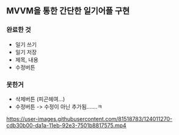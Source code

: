 ## MVVM을 통한 간단한 일기어플 구현

### 완료한 것 
- 일기 쓰기
- 일기 저장
- 제목, 내용
- 수정버튼


### 못한거
- 삭제버튼 (피곤헤여...)
- 수정버튼 -> 수정이 아닌 추가됨.......ㅋ

https://user-images.githubusercontent.com/81518783/124011270-cdb30b00-da1a-11eb-92e3-7501b8817575.mp4

